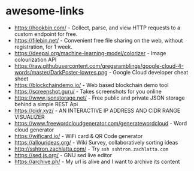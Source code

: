 # awesome-links

- https://hookbin.com/ - Collect, parse, and view HTTP requests to a custom endpoint for free.
- https://filebin.net/ - Convenient free file sharing on the web, without registration, for 1 week.
- https://deepai.org/machine-learning-model/colorizer - Image colourization API
- https://raw.githubusercontent.com/gregsramblings/google-cloud-4-words/master/DarkPoster-lowres.png - Google Cloud developer cheat sheet
- https://blockchaindemo.io/ - Web based blockchain demo tool
- https://screenshot.guru/ - Takes screenshots for you online
- https://www.jsonstorage.net/ - Free public and private JSON storage behind a simple REST Api
- https://cidr.xyz/ - AN INTERACTIVE IP ADDRESS AND CIDR RANGE VISUALIZER
- https://www.freewordcloudgenerator.com/generatewordcloud - Word cloud generator
- https://wificard.io/ - WiFi card & QR Code generator
- https://allourideas.org/ - Wiki Survey, collaboratively sorting ideas
- http://sshtron.zachlatta.com/ - Try `ssh sshtron.zachlatta.com`
- https://sed.js.org/ - GNU sed live editor
- https://archive.ph/ - My url is alive and I want to archive its content
